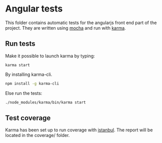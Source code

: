 # Angular tests
This folder contains automatic tests for the angularjs front end part of the project. They
are written using [mocha]([https://mochajs.org/) and run with [karma]([http://karma-runner.github.io/]).

## Run tests
Make it possible to launch karma by typing:
```
karma start
```

By installing karma-cli.
```bash
npm install -g karma-cli
```

Else run the tests:
```bash
./node_modules/karma/bin/karma start
```

## Test coverage
Karma has been set up to run coverage with [istanbul]([https://github.com/gotwarlost/istanbul]). The report will be located in the coverage/ folder.